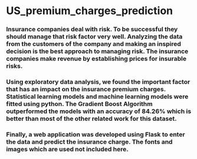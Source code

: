 # US_premium_charges_prediction
### Insurance companies deal with risk. To be successful they should manage that risk factor very well. Analyzing the data from the customers of the company and making an inspired decision is the best approach to managing risk. The insurance companies make revenue by establishing prices for insurable risks.
### Using exploratory data analysis, we found the important factor that has an impact on the insurance premium charges. Statistical learning models and machine learning models were fitted using python. The Gradient Boost Algorithm outperformed the models with an accuracy of 84.26% which is better than most of the other related work for this dataset.
### Finally, a web application was developed using Flask to enter the data and predict the insurance charge. The fonts and images which are used not included here.
